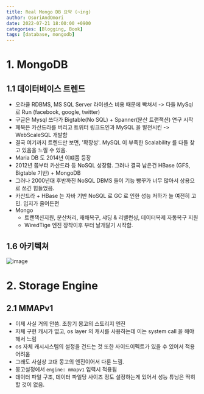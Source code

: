 ```yaml
---
title: Real Mongo DB 요약 (~ing)
author: OsoriAndOmori
date: 2022-07-21 18:00:00 +0900
categories: [Blogging, Book]
tags: [database, mongodb]
---
```


# 1. MongoDB
## 1.1 데이터베이스 트렌드
- 오라클 RDBMS, MS SQL Server 라이센스 비용 때문에 빡쳐서 -> 다들 MySql 로 Run (facebook, google, twitter)
- 구글은 Mysql 쓰다가 Bigtable(No SQL) + Spanner(분산 트랜잭션) 연구 시작
- 페북은 카산드라를 버리고 트위터 링크드인과 MySQL 을 발전시킨 -> WebScaleSQL 개발함
- 결국 여기까지 트렌드만 보면, '확장성'. MySQL 이 부족한 Scalability 를 다들 찾고 있음을 느낄 수 있음.
- Maria DB 도 2014년 이떄쯤 등장
- 2012년 쯤부터 카산드라 등 NoSQL 성장함. 그러나 결국 남은건 HBase (GFS, Bigtable 기반) + MongoDB
- 그러나 2000년대 후반까진 NoSQL DBMS 들이 기능 빵꾸가 너무 많아서 상용으로 쓰긴 힘들었음.
- 카산드라 + HBase 는 자바 기반 NoSQL 로 GC 로 인한 성능 저하가 늘 여전히 고민. 입지가 줄어든편
- Mongo
  - 트랜잭션지원, 분산처리, 재해복구, 샤딩 & 리밸런싱, 데이터복제 자동복구 지원
  - WiredTige 엔진 장착이후 부터 날개달기 시작함.

## 1.6 아키텍쳐
![image](https://user-images.githubusercontent.com/22016317/181588901-bd9375b2-7508-4d08-883e-ed4abc19305b.png)

# 2. Storage Engine
## 2.1 MMAPv1
- 이제 사실 거의 안씀. 초창기 몽고의 스토리지 엔진
- 자체 구현 캐시가 없고, os layer 의 캐시를 사용하는데 이는 system call 을 해야해서 느림
- os 자체 캐시시스템의 설정을 건드는 것 또한 사이드이펙트가 있을 수 있어서 적용 어려움
- 그래도 사실상 고대 몽고의 엔진이어서 다룬 느낌.
- 몽고설정에서 `engine: mmapv1` 입력시 적용됨
- 데이터 파일 구조, 데이터 파일당 사이즈 정도 설정하는게 있어서 성능 튜닝은 딱히 할 것이 없음.
